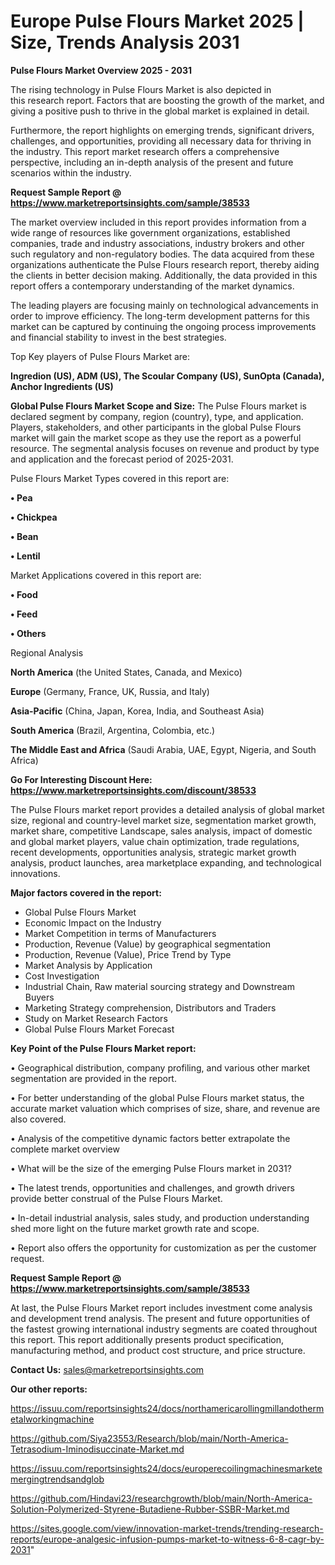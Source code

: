 # Europe Pulse Flours Market 2025 | Size, Trends Analysis 2031

<Strong> Pulse Flours Market Overview 2025 - 2031</strong>

The rising technology in Pulse Flours Market is also depicted in this research report. Factors that are boosting the growth of the market, and giving a positive push to thrive in the global market is explained in detail.

Furthermore, the report highlights on emerging trends, significant drivers, challenges, and opportunities, providing all necessary data for thriving in the industry. This report market research offers a comprehensive perspective, including an in-depth analysis of the present and future scenarios within the industry.

<strong>Request Sample Report @ <a href=https://www.marketreportsinsights.com/sample/38533>https://www.marketreportsinsights.com/sample/38533</a></strong>

The market overview included in this report provides information from a wide range of resources like government organizations, established companies, trade and industry associations, industry brokers and other such regulatory and non-regulatory bodies. The data acquired from these organizations authenticate the Pulse Flours research report, thereby aiding the clients in better decision making. Additionally, the data provided in this report offers a contemporary understanding of the market dynamics.

The leading players are focusing mainly on technological advancements in order to improve efficiency. The long-term development patterns for this market can be captured by continuing the ongoing process improvements and financial stability to invest in the best strategies.

Top Key players of Pulse Flours Market are:

<strong>Ingredion (US), ADM (US), The Scoular Company (US), SunOpta (Canada), Anchor Ingredients (US)</strong>

<strong><b>Global Pulse Flours Market Scope and Size:</b></strong>
The Pulse Flours market is declared segment by company, region (country), type, and application. Players, stakeholders, and other participants in the global Pulse Flours market will gain the market scope as they use the report as a powerful resource. The segmental analysis focuses on revenue and product by type and application and the forecast period of 2025-2031.

Pulse Flours Market Types covered in this report are:

<strong>•  Pea

•  Chickpea

•  Bean

•  Lentil</strong>

Market Applications covered in this report are:

<strong>•  Food

•  Feed

•  Others</strong> 

Regional Analysis

<strong>North America</strong> (the United States, Canada, and Mexico)

<strong>Europe</strong> (Germany, France, UK, Russia, and Italy)

<strong>Asia-Pacific</strong> (China, Japan, Korea, India, and Southeast Asia)

<strong>South America</strong> (Brazil, Argentina, Colombia, etc.)

<strong>The Middle East and Africa</strong> (Saudi Arabia, UAE, Egypt, Nigeria, and South Africa)

<strong>Go For Interesting Discount Here: <a href=https://www.marketreportsinsights.com/discount/38533>https://www.marketreportsinsights.com/discount/38533</a></strong>

The Pulse Flours market report provides a detailed analysis of global market size, regional and country-level market size, segmentation market growth, market share, competitive Landscape, sales analysis, impact of domestic and global market players, value chain optimization, trade regulations, recent developments, opportunities analysis, strategic market growth analysis, product launches, area marketplace expanding, and technological innovations.

<strong><b>Major factors covered in the report:</b></strong>
<ul>
  <li>Global Pulse Flours Market </li>
  <li>Economic Impact on the Industry</li>
  <li>Market Competition in terms of Manufacturers</li>
  <li>Production, Revenue (Value) by geographical segmentation</li>
  <li>Production, Revenue (Value), Price Trend by Type</li>
  <li>Market Analysis by Application</li>
  <li>Cost Investigation</li>
  <li>Industrial Chain, Raw material sourcing strategy and Downstream Buyers</li>
  <li>Marketing Strategy comprehension, Distributors and Traders</li>
  <li>Study on Market Research Factors</li>
  <li>Global Pulse Flours Market Forecast</li>
</ul>

<strong><b>Key Point of the Pulse Flours Market report:</b></strong>

• Geographical distribution, company profiling, and various other market segmentation are provided in the report.

• For better understanding of the global Pulse Flours market status, the accurate market valuation which comprises of size, share, and revenue are also covered.

• Analysis of the competitive dynamic factors better extrapolate the complete market overview

• What will be the size of the emerging Pulse Flours market in 2031?

• The latest trends, opportunities and challenges, and growth drivers provide better construal of the Pulse Flours Market.

• In-detail industrial analysis, sales study, and production understanding shed more light on the future market growth rate and scope.

• Report also offers the opportunity for customization as per the customer request.

<strong>Request Sample Report @ <a href=https://www.marketreportsinsights.com/sample/38533>https://www.marketreportsinsights.com/sample/38533</a></strong>

At last, the Pulse Flours Market report includes investment come analysis and development trend analysis. The present and future opportunities of the fastest growing international industry segments are coated throughout this report. This report additionally presents product specification, manufacturing method, and product cost structure, and price structure.

<strong>Contact Us:</strong>
sales@marketreportsinsights.com

<strong>Our other reports:</strong>

<a href=https://issuu.com/reportsinsights24/docs/northamericarollingmillandothermetalworkingmachine>https://issuu.com/reportsinsights24/docs/northamericarollingmillandothermetalworkingmachine</a>

<a href=https://github.com/Siya23553/Research/blob/main/North-America-Tetrasodium-Iminodisuccinate-Market.md>https://github.com/Siya23553/Research/blob/main/North-America-Tetrasodium-Iminodisuccinate-Market.md</a>

<a href=https://issuu.com/reportsinsights24/docs/europerecoilingmachinesmarketemergingtrendsandglob>https://issuu.com/reportsinsights24/docs/europerecoilingmachinesmarketemergingtrendsandglob</a>

<a href=https://github.com/Hindavi23/researchgrowth/blob/main/North-America-Solution-Polymerized-Styrene-Butadiene-Rubber-SSBR-Market.md>https://github.com/Hindavi23/researchgrowth/blob/main/North-America-Solution-Polymerized-Styrene-Butadiene-Rubber-SSBR-Market.md</a>

<a href=https://sites.google.com/view/innovation-market-trends/trending-research-reports/europe-analgesic-infusion-pumps-market-to-witness-6-8-cagr-by-2031>https://sites.google.com/view/innovation-market-trends/trending-research-reports/europe-analgesic-infusion-pumps-market-to-witness-6-8-cagr-by-2031</a>"
